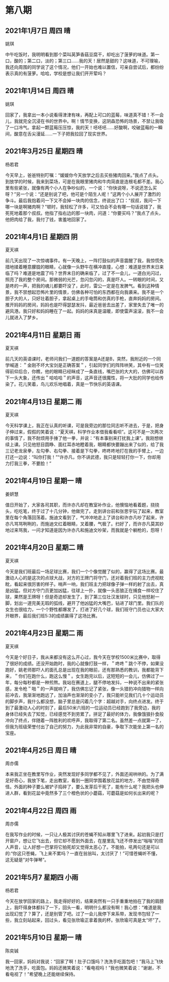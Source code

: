 # 第八期

## 2021年1月7日 周四 晴

姚琪

中午吃饭时，我明明看到那个菜叫莴笋香菇豆腐干，却吃出了菠萝的味道。第一口，酸的；第二口，淡的；第三口……我的天！居然是甜的？这味道，不可理喻，我还向周围的同学说了这个情况，他们一开始也难以置信，可亲自尝试后，都纷纷表示真的有菠萝。哈哈，学校是想让我们开开荤吗？

## 2021年1月14日 周四 晴

姚琪

回家了，我拿出一本小说看得津津有味，再配上可口的蓝莓，味道真不错！不一会儿，我就完全沉浸在书的世界中。啊！情节变换，这阴森恐怖的场景，不禁让我吸了一口冷气。拿起一颗蓝莓压压惊，我的天！呸呸呸……好酸啊，咬破蓝莓的一瞬间，酸意在舌尖漫延……一下子把我拉回了现实世界。

## 2021年3月25日 星期四 晴

杨若君

今天早上，爸爸特别叮嘱：“媛媛你今天放学之后去买些猪肉回来。”我点了点头。到放学的时候，我来到菜场，可是在我眼里猪肉和牛肉简直是连根毛都不差。我心里有些紧张，就像有两个小人在争吵似的，一个说：“你快说呀，不说还怎么买呀？”另一个说：“还是别说了吧，他可是个陌生人呢！”这两个小人展开了激烈的争斗。最后我抱着问一下又不会掉一块肉的信念，终说出了口：“叔叔，我问一下哪一块是啊猪肉啊？”顿时，我轻松了许多，可又怕会不会有哪一句话说错了，我死死地着那个叔叔。他指了指右边的那一块肉，问道：“你要买吗？”我点了点头，他把肉给了我，我付了钱，害羞地回家了。

## 2021年4月1日 星期四 阴

夏天褀

前几天出现了一次惊魂事件。有一天晚上，一阵打鼓似的声音震醒了我，我惊慌失措地揉着睡意朦胧的眼睛，心就像一头野牛在横冲直撞，心想：难道是世界末日来临了吗？难道是地震了吗？世界末日的确来临了，过了不一会儿，一道白光闪过，照亮了我的整个房间。那微弱的光芒，忽闪忽闪的，真是吓人。一转眼的时间，又是咚的一声，把我的魂儿都要吓没了，此时，雷公一定是在发脾气。看到这种情景，我不禁想起恐怖片里的情景，仿佛各种可怕的东西都在向我袭来。我不是一个胆子大的人，只好壮着胆子，拿起桌上的手电筒和仿真的手枪，直奔妈妈的房间。推开妈妈的房间，妈妈也是吓得瑟瑟发抖，最近爸爸去出差了，家里失去了唯一的避风港。我只好和妈妈睡在了一起。妈妈的床真是温暖，即使雷声滚滚，我不一会儿就进入了梦乡。

## 2021年4月11日 星期日 雨

夏天褀

前几天的英语课时，老师问我们一道题的答案是A还是B，突然，我附近的一个同学喊道：＂金刚不坏大宝剑是正确答案＂，引起同学们的阵阵哄笑，其中有一位笑得前仰后合，你瞧，他的眼睛已经眯成了一条直线，嘴巴张的大大的，仿佛可以吞下一头大象，还传出＂哈哈哈＂的声音，这声音还很魔性，将一大批的同学也给传染了。花儿笑着，鸟儿欢乐地唱着，真是一节快乐的英语课。

## 2021年4月13日 星期二 雨

夏天褀

今天科学课上，我正在认真的听课，可是我旁边的那位同志听不进去，于是，把身子伸过来，假假的笑着说：“夏天褀，科学作业本借我看看呗”。这可不是一次两次的事情了，我不耐烦用手捶了他一拳，并说：“有本事别来打扰我上课”。我刚想继续上课。只见他怒目圆睁、面红耳赤地瞪着我，眼睛都快要蹦出来了似的，给了我三记老龙泉拳，左勾拳、右勾拳、接着是下勾拳，咚咚咚地打在我的手臂上，一边打还一边说：“叫你打我！”“许亦凡，你不讲武德，我只是轻轻打你一下，你却用力打我三拳，不要脸！”

## 2021年4月19日 星期一 晴

姜妍慧

值日开始了，大家各司其职，而许亦凡却在教室补作业，他懊恼地看着题，挠挠头，吃吃笔，终于过了十几分钟，他做完了。走到讲台前和张思宇玩了起来，教室里在每个角落回荡着。施迪文看到了，气冲冲地走上了讲台和许亦凡吵了起来，许亦凡骂骂咧咧的，而施迪文红着眼睛，叉着腰，气极了。扫好了，而许亦凡莫其妙地过来骂我，一问才知道是因为许亦凡和施迪文吵架，而我就是个躺枪的，怨呀！

## 2021年4月20日 星期二 晴

夏天褀

今天是我们班最后一场足球比赛，我们一个个像觉醒了似的，赢得了这场比赛。最激动人心的是这次的点球大战，对方的王牌门将守门，还对着我们班的主力虎视眈眈，看起来很厉害的样子。哨声一响，我们班主力把球像子弹一样的射了出去，真是凶猛。但对方守门员更加凶猛，往球上一扑，就像一头恶狼正在捕食一样咬住了球，果然是王牌呀！但是奇迹却发生了，到了第三位壮汉发球时，只见他怒射一脚，划出一道完美无瑕的弧线，避开了他凶猛的大嘴巴，钻进了球门里。我们队的女生也很给力，一个个野性都爆发了，打进了好几个球，我们班守门员也让大家大开眼界，最后我们班5:3的成绩赢得了这场比赛。

## 2021年4月23日 星期二 雨

夏天褀

今天是个好日子，我从来都没有这么开心过，我今天在学校1500米比赛中，取得了很好的成绩。还没开始跑时，我的心就像打鼓一样，＂咚咚＂跳个不停，如果没跑好，姚老师那吓人的面孔总是出现在我的眼前，还有那熟悉的教训，我都能背下来，＂你们在跑什么，跑这么慢＂。女生跑完以后，这短短的一会儿，仿佛过了一年，每分每秒都是一种煎熬。我站在赛道上，腿不停地发抖，一种说不出来的紧张感，发令枪＂啪＂的一声就响了，我仿佛忘记了紧张，像一头猎豹冲向猎物一样向前冲去，我渐渐地跑远了，加油声也渐渐的变小了，我只能听见我们几十个运动员的脚步声，我什么都没想，脑子里总是闪着几个字：超越对手，向终点进发。终于到了最激动人心的时刻了，最后50米六班的一位运动员已经跑到了我旁边，我的身体已经失去了知觉，已经感觉不到劳累了。拼足了最好的体力，我像饿狼扑食般冲向了终点，伴随着一阵胜利的欢呼声，我取得了第二名。虽然差一点就第一了，但我为班级荣誉付出了自己的努力，为此我非常的自豪，争取下次能坐上第一名的宝座。

## 2021年4月25日 周日 晴

周亦儒

本来我正坐在教里写作业，突然发现好多同学都不见了，外面还闹哄哄的。为了满足好奇心，我放下笔，走出教室，看到一圈同学围着放花盆的地方，不由觉得奇怪。外面的种子要么被铲子捣碎了，要么发芽后干死了，能有什么呢？我把头也伸进人群，看到花盆中竟然多了三个橙色状的小蘑菇，可蘑菇是如何长出来的呢？ 

## 2021年4月22日 周四 雨 

周亦儒

在我写作业的时候，一只让人极其讨厌的苍蝇不知从哪里飞了进来。起初我只是打开窗户，想让它飞出去，但它却不愿到外面去，在屋里乱飞还不停发出“嗡嗡”的烦人声音，让人好想一巴掌将它拍死却又觉得太恶心了。不能拍，吼两句还是可以的:“你这只苍蝇，飞上来不累吗？一直在翁翁叫，太讨厌了！”可惜苍蝇听不懂，这无疑是“对牛弹琴”。

## 2021年5月7 星期四 小雨

杨若君

今天在放学回家的路上，我走得好好的，结果突然有一只手重重地拍在了我的肩膀上，我吓得身体都抖了一下，回头一看，明明什么都没有啊！我心想：“难道是我出现幻觉了？算了，还是别管了吧。过了一会儿我停下来系带，发现书包轻了一些，我立刻站起来，回过头，看见张欣瑜正拿着我的杯。张欣瑜可真是太“坏”了。

## 2021年5月10日 星期一 晴

陈奕铖

我一回家，妈妈对我说：“回家了啊！肚子口饿吗？洗洗手吃面包吧！”我马上飞快地洗了洗手，吃面包。妈妈还微笑着说：“看电视吗！”我也微笑着说：“谢谢，不看电视了！”希望晚上还能继续保持。